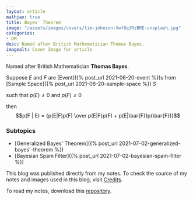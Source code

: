 ```yaml
---
layout: article
mathjax: true
title: Bayes' Theorem
image: "/assets/images/covers/tim-johnson-Vwf8q3RzBRE-unsplash.jpg"
categories:
- DM
desc: Named after British Mathematician Thomas Bayes. 
imagealt: Cover Image for article
---
```


Named after British Mathematician <b>Thomas Bayes</b>.

Suppose $E$ and $F$ are [Event]({% post_url 2021-06-20-event %})s from [Sample Space]({% post_url 2021-06-20-sample-space %}) $S$ 




















































































































































































































































































































































































































such that $p(E) \neq 0$ and $p(F) \neq 0$




















































































































































































































































































































































































































then
$$p(F | E) = {p(E|F)p(F) \over p(E|F)p(F) + p(E|\bar{F})p(\bar{F})}$$





















































































































































































































































































































































































































### Subtopics
- [Generalized Bayes' Theorem]({% post_url 2021-07-02-generalized-bayes'-theorem %})
- [Bayesian Spam Filter]({% post_url 2021-07-02-bayesian-spam-filter %})

This blog was published directly from my notes.
To check the source of my notes and images used in this blog, visit <a href="/credits.html" target="_blank">Credits</a>.

To read my notes, download this <a href="https://github.com/bovem/CS" target="blank">repository</a>.